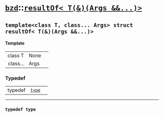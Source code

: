 # [`bzd`](../../index.md)::[`resultOf< T(&)(Args &&...)>`](../index.md)

## `template<class T, class... Args> struct resultOf< T(&)(Args &&...)>`

#### Template
||||
|---:|:---|:---|
|class T|None||
|class...|Args||
### Typedef
||||
|---:|:---|:---|
|typedef|[`type`](.)||
------
### `typedef type`

